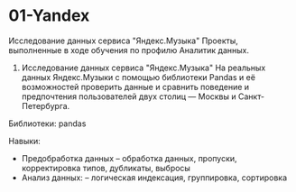 # 01-Yandex
 Исследование данных сервиса "Яндекс.Музыка"
Проекты, выполненные в ходе обучения по профилю Аналитик данных.

1. Исследование данных сервиса "Яндекс.Музыка" На реальных данных Яндекс.Музыки c помощью библиотеки Pandas и её возможностей проверить данные и сравнить поведение и предпочтения пользователей двух столиц — Москвы и Санкт-Петербурга.

Библиотеки: pandas

Навыки:
- Предобработка данных – обработка данных, пропуски, корректировка типов, дубликаты, выбросы
- Анализ данных: – логическая индексация, группировка, сортировка
